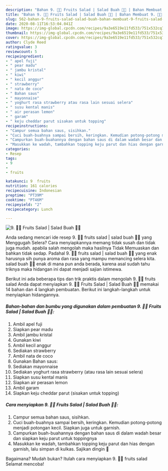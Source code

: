 ```yaml
---
description: "Bahan 9. 🍓🥝 Fruits Salad | Salad Buah 🥝🍓 | Bahan Membuat 9. 🍓🥝 Fruits Salad | Salad Buah 🥝🍓 Yang Paling Enak"
title: "Bahan 9. 🍓🥝 Fruits Salad | Salad Buah 🥝🍓 | Bahan Membuat 9. 🍓🥝 Fruits Salad | Salad Buah 🥝🍓 Yang Paling Enak"
slug: 562-bahan-9-fruits-salad-salad-buah-bahan-membuat-9-fruits-salad-salad-buah-yang-paling-enak
date: 2020-08-11T16:53:04.041Z
image: https://img-global.cpcdn.com/recipes/9a3e6519e11fd533/751x532cq70/9-🍓🥝-fruits-salad-salad-buah-🥝🍓-foto-resep-utama.jpg
thumbnail: https://img-global.cpcdn.com/recipes/9a3e6519e11fd533/751x532cq70/9-🍓🥝-fruits-salad-salad-buah-🥝🍓-foto-resep-utama.jpg
cover: https://img-global.cpcdn.com/recipes/9a3e6519e11fd533/751x532cq70/9-🍓🥝-fruits-salad-salad-buah-🥝🍓-foto-resep-utama.jpg
author: Clyde Reed
ratingvalue: 3
reviewcount: 5
recipeingredient:
- " apel fuji"
- " pear madu"
- " jambu kristal"
- " kiwi"
- " kecil anggur"
- " strawberry"
- " nata de coco"
- " Bahan saus"
- " mayonnaise"
- " yoghurt rasa strawberry atau rasa lain sesuai selera"
- " susu kental manis"
- " air perasan lemon"
- " garam"
- " keju cheddar parut sisakan untuk topping"
recipeinstructions:
- "Campur semua bahan saus, sisihkan."
- "Cuci buah-buahnya sampai bersih, keringkan. Kemudian potong-potong menjadi potongan kecil. Siapkan juga untuk garnish."
- "Campurkan buah-buahannya dengan bahan saus di dalam wadah besar dan siapkan keju parut untuk toppingnya"
- "Masukkan ke wadah, tambahkan topping keju parut dan hias dengan garnish, lalu simpan di kulkas. Sajikan dingin 🤤"
categories:
- Resep
tags:
- 9
- 
- fruits

katakunci: 9  fruits 
nutrition: 161 calories
recipecuisine: Indonesian
preptime: "PT39M"
cooktime: "PT46M"
recipeyield: "2"
recipecategory: Lunch

---
```



![9. 🍓🥝 Fruits Salad | Salad Buah 🥝🍓](https://img-global.cpcdn.com/recipes/9a3e6519e11fd533/751x532cq70/9-🍓🥝-fruits-salad-salad-buah-🥝🍓-foto-resep-utama.jpg)

Anda sedang mencari ide resep 9. 🍓🥝 fruits salad | salad buah 🥝🍓 yang Menggugah Selera? Cara menyiapkannya memang tidak susah dan tidak juga mudah. apabila salah mengolah maka hasilnya Tidak Memuaskan dan bahkan tidak sedap. Padahal 9. 🍓🥝 fruits salad | salad buah 🥝🍓 yang enak harusnya sih punya aroma dan rasa yang mampu memancing selera kita.
 salad buah 🥝🍓 enak di mana pun anda berada, karena asal sudah tahu triknya maka hidangan ini dapat menjadi sajian istimewa.


Berikut ini ada beberapa tips dan trik praktis dalam mengolah 9. 🍓🥝 fruits salad  Anda dapat menyiapkan 9. 🍓🥝 Fruits Salad | Salad Buah 🥝🍓 memakai 14 bahan dan 4 langkah pembuatan. Berikut ini langkah-langkah untuk menyiapkan hidangannya.

<!--inarticleads1-->

##### Bahan-bahan dan bumbu yang digunakan dalam pembuatan 9. 🍓🥝 Fruits Salad | Salad Buah 🥝🍓:

1. Ambil  apel fuji
1. Siapkan  pear madu
1. Ambil  jambu kristal
1. Gunakan  kiwi
1. Ambil  kecil anggur
1. Sediakan  strawberry
1. Ambil  nata de coco
1. Gunakan  Bahan saus:
1. Sediakan  mayonnaise
1. Sediakan  yoghurt rasa strawberry (atau rasa lain sesuai selera)
1. Siapkan  susu kental manis
1. Siapkan  air perasan lemon
1. Ambil  garam
1. Siapkan  keju cheddar parut (sisakan untuk topping)




<!--inarticleads2-->

##### Cara menyiapkan 9. 🍓🥝 Fruits Salad | Salad Buah 🥝🍓:

1. Campur semua bahan saus, sisihkan.
1. Cuci buah-buahnya sampai bersih, keringkan. Kemudian potong-potong menjadi potongan kecil. Siapkan juga untuk garnish.
1. Campurkan buah-buahannya dengan bahan saus di dalam wadah besar dan siapkan keju parut untuk toppingnya
1. Masukkan ke wadah, tambahkan topping keju parut dan hias dengan garnish, lalu simpan di kulkas. Sajikan dingin 🤤




Bagaimana? Mudah bukan? Itulah cara menyiapkan 9. 🍓🥝 fruits salad  Selamat mencoba!
